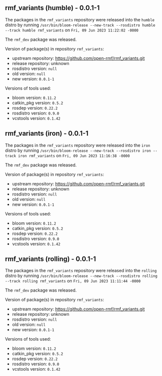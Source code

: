 ## rmf_variants (humble) - 0.0.1-1

The packages in the `rmf_variants` repository were released into the `humble` distro by running `/usr/bin/bloom-release --new-track --rosdistro humble --track humble rmf_variants` on `Fri, 09 Jun 2023 11:22:02 -0000`

The `rmf_dev` package was released.

Version of package(s) in repository `rmf_variants`:

- upstream repository: https://github.com/open-rmf/rmf_variants.git
- release repository: unknown
- rosdistro version: `null`
- old version: `null`
- new version: `0.0.1-1`

Versions of tools used:

- bloom version: `0.11.2`
- catkin_pkg version: `0.5.2`
- rosdep version: `0.22.2`
- rosdistro version: `0.9.0`
- vcstools version: `0.1.42`


## rmf_variants (iron) - 0.0.1-1

The packages in the `rmf_variants` repository were released into the `iron` distro by running `/usr/bin/bloom-release --new-track --rosdistro iron --track iron rmf_variants` on `Fri, 09 Jun 2023 11:16:38 -0000`

The `rmf_dev` package was released.

Version of package(s) in repository `rmf_variants`:

- upstream repository: https://github.com/open-rmf/rmf_variants.git
- release repository: unknown
- rosdistro version: `null`
- old version: `null`
- new version: `0.0.1-1`

Versions of tools used:

- bloom version: `0.11.2`
- catkin_pkg version: `0.5.2`
- rosdep version: `0.22.2`
- rosdistro version: `0.9.0`
- vcstools version: `0.1.42`


## rmf_variants (rolling) - 0.0.1-1

The packages in the `rmf_variants` repository were released into the `rolling` distro by running `/usr/bin/bloom-release --new-track --rosdistro rolling --track rolling rmf_variants` on `Fri, 09 Jun 2023 11:11:44 -0000`

The `rmf_dev` package was released.

Version of package(s) in repository `rmf_variants`:

- upstream repository: https://github.com/open-rmf/rmf_variants.git
- release repository: unknown
- rosdistro version: `null`
- old version: `null`
- new version: `0.0.1-1`

Versions of tools used:

- bloom version: `0.11.2`
- catkin_pkg version: `0.5.2`
- rosdep version: `0.22.2`
- rosdistro version: `0.9.0`
- vcstools version: `0.1.42`


